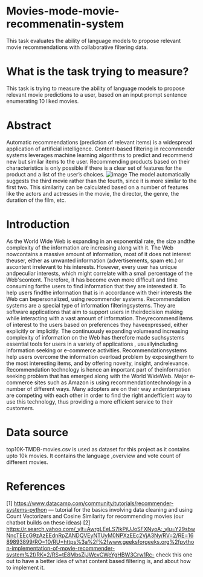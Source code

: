 # Movies-mode-movie-recommenatin-system

This task evaluates the ability of language models to propose relevant movie recommendations with collaborative filtering data.

# What is the task trying to measure?

This task is trying to measure the ability of language models to propose relevant movie predictions to a user, based on an input prompt sentence enumerating 10 liked movies.

# Abstract

Automatic recommendations (prediction of relevant items) is a widespread application of artificial intelligence. Content-based filtering in recommender systems leverages machine learning algorithms to predict and recommend new but similar items to the user. Recommending products based on their characteristics is only possible if there is a clear set of features for the product and a list of the user’s choices. 
![image](https://github.com/Urmila2003/Moviesmode-movie-recommenatin-system/assets/109129599/edbf66ae-27da-4426-9896-d3436567317a)
The model automatically suggests the third movie rather than the fourth, since it is more similar to the first two. This similarity can be calculated based on a number of features like the actors and actresses in the movie, the director, the genre, the duration of the film, etc.

# Introduction

As the World Wide Web is expanding in an exponential rate, the size andthe complexity of the information are increasing along with it. The Web nowcontains a massive amount of information, most of it does not interest theuser, either as unwanted information (advertisements, spam etc.) or ascontent irrelevant to his interests. However, every user has unique andpeculiar interests, which might correlate with a small percentage of the Web'scontent.  Therefore, it has become even more difficult and time consuming forthe users to find information that they are interested it. To help users findthe information that is in accordance with their interests the Web can bepersonalized, using recommender systems.
Recommendation systems are a special type of information filteringsystems. They are software applications that aim to support users in theirdecision making while interacting with a vast amount of information. Theyrecommend items of interest to the users based on preferences they haveexpressed, either explicitly or implicitly. The continuously expanding volumeand increasing complexity of information on the Web has therefore made suchsystems essential tools for users in a variety of applications , usuallyincluding information seeking or e-commerce activities. Recommendationsystems help users overcome the information overload problem by exposingthem to the most interesting items, and by offering novelty, insight, andrelevance. Recommendation technology is hence an important part of theinformation seeking problem that has emerged along with the World WideWeb. Major e-commerce sites such as Amazon is using recommendationtechnology in a number of different ways. Many adopters are on their way andenterprises are competing with each other in order to find the right andefficient way to use this technology, thus providing a more efficient service to their customers.


# Data source

top10K-TMDB-movies.csv is used as dataset for this project as it contains upto 10k movies. It contains the language ,overview and vote count of different movies.
# References
[1] https://www.datacamp.com/community/tutorials/recommender-systems-python — tutorial for the basics involving data cleaning and using Count Vectorizers and Cosine Similarity for recommending movies (our chatbot builds on these ideas)
[2] https://r.search.yahoo.com/_ylt=AwrgLEeLS7lkPiUJoSFXNyoA;_ylu=Y29sbwNncTEEcG9zAzEEdnRpZANDQVEyNTUyM0NPXzEEc2VjA3Ny/RV=2/RE=1689893899/RO=10/RU=https%3a%2f%2fwww.geeksforgeeks.org%2fpython-implementation-of-movie-recommender-system%2f/RK=2/RS=tE8MbsZjJWcvCWeYgHBW3Crw1Rc- check this one out to have a better idea of what content based filtering is, and about how to implement it.

